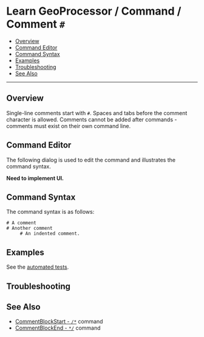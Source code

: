 # Learn GeoProcessor / Command / Comment `#` #

* [Overview](#overview)
* [Command Editor](#command-editor)
* [Command Syntax](#command-syntax)
* [Examples](#examples)
* [Troubleshooting](#troubleshooting)
* [See Also](#see-also)

-------------------------

## Overview ##

Single-line comments start with `#`.
Spaces and tabs before the comment character is allowed.
Comments cannot be added after commands - comments must exist on their own command line.

## Command Editor ##

The following dialog is used to edit the command and illustrates the command syntax.

**Need to implement UI.**

## Command Syntax ##

The command syntax is as follows:

```text
# A comment
# Another comment
     # An indented comment.
```

## Examples ##

See the [automated tests](https://github.com/OpenWaterFoundation/owf-app-geoprocessor-python-test/tree/master/test/commands/Comment).

## Troubleshooting ##

## See Also ##

* [CommentBlockStart - `/*`](../CommentBlockEnd/CommentBlockStart) command
* [CommentBlockEnd - `*/`](../CommentBlockEnd/CommentBlockEnd) command
